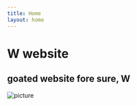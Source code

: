 ```yaml
---
title: Home
layout: home
---
```


# W website
## goated website fore sure, W

![picture](alonzo.png)

